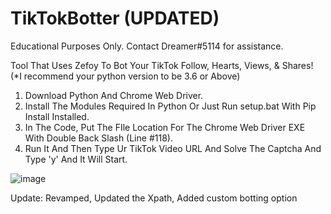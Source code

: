 # TikTokBotter (UPDATED)
Educational Purposes Only. Contact Dreamer#5114 for assistance.

Tool That Uses Zefoy To Bot Your TikTok Follow, Hearts, Views, & Shares!\
(*I recommend your python version to be 3.6 or Above)
1. Download Python And Chrome Web Driver.
2. Install The Modules Required In Python Or Just Run setup.bat With Pip Install Installed.
3. In The Code, Put The FIle Location For The Chrome Web Driver EXE With Double Back Slash (Line #118).
4. Run It And Then Type Ur TikTok Video URL And Solve The Captcha And Type 'y' And It Will Start.

![image](https://user-images.githubusercontent.com/80835991/151645326-7f3e1258-dfd2-4dca-9cec-dfe77260f051.png)

Update: Revamped, Updated the Xpath, Added custom botting option
